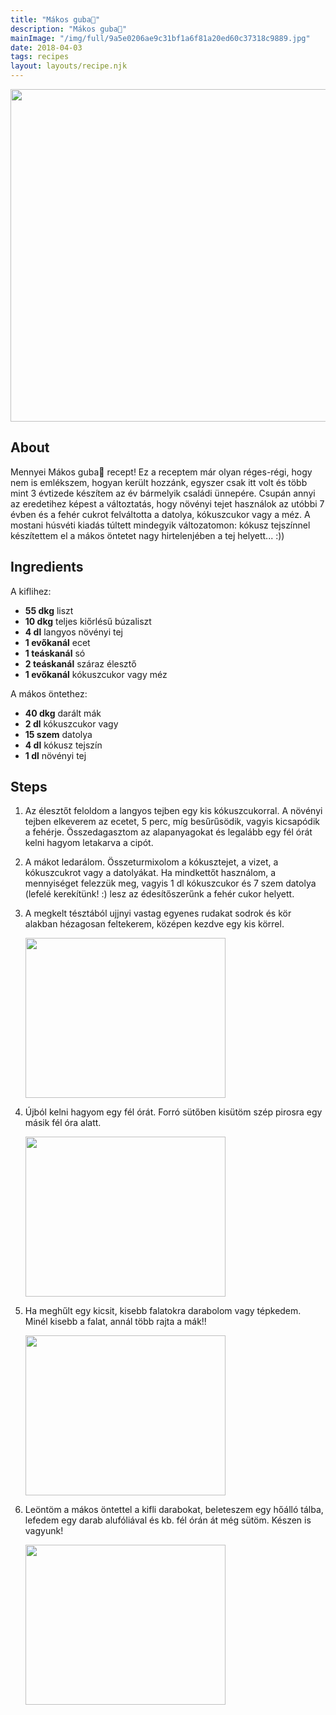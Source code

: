 ```yaml
---
title: "Mákos guba🎄"
description: "Mákos guba🎄"
mainImage: "/img/full/9a5e0206ae9c31bf1a6f81a20ed60c37318c9889.jpg"
date: 2018-04-03
tags: recipes
layout: layouts/recipe.njk
---
```

                        
<p align="center"><a href="https://cookpad.com/hu/receptek/4696671-makos-guba%F0%9F%8E%84" rel="Recipe source page"><img width="751" height="532" src="/img/full/9a5e0206ae9c31bf1a6f81a20ed60c37318c9889.jpg"/></a></p>

## About
Mennyei Mákos guba🎄 recept! Ez a receptem már olyan réges-régi, hogy nem is emlékszem, hogyan került hozzánk, egyszer csak itt volt és több mint 3 évtizede készítem az év bármelyik családi ünnepére. Csupán annyi az eredetihez képest a változtatás, hogy növényi tejet használok az utóbbi 7 évben és a fehér cukrot felváltotta a datolya, kókuszcukor vagy a méz. A mostani húsvéti kiadás túltett mindegyik változatomon: kókusz tejszínnel készítettem el a mákos öntetet nagy hirtelenjében a tej helyett... :))

>  

## Ingredients

A kiflihez:
* **55 dkg** liszt
* **10 dkg** teljes kiőrlésű búzaliszt
* **4 dl** langyos növényi tej
* **1 evőkanál** ecet
* **1 teáskanál** só
* **2 teáskanál** száraz élesztő
* **1 evőkanál** kókuszcukor vagy méz

A mákos öntethez:
* **40 dkg** darált mák
* **2 dl** kókuszcukor vagy
* **15 szem** datolya
* **4 dl** kókusz tejszín
* **1 dl** növényi tej

## Steps

1. Az élesztőt feloldom a langyos tejben egy kis kókuszcukorral. A növényi tejben elkeverem az ecetet, 5 perc, míg besűrűsödik, vagyis kicsapódik a fehérje. Összedagasztom az alapanyagokat és legalább egy fél órát kelni hagyom letakarva a cipót.
 
    <div style="clear: both"/>

2. A mákot ledarálom. Összeturmixolom a kókusztejet, a vizet, a kókuszcukrot vagy a datolyákat. Ha mindkettőt használom, a mennyiséget felezzük meg, vagyis 1 dl kókuszcukor és 7 szem datolya (lefelé kerekítünk! :) lesz az édesítőszerűnk a fehér cukor helyett.
 
    <div style="clear: both"/>

3. A megkelt tésztából ujjnyi vastag egyenes rudakat sodrok és kör alakban hézagosan feltekerem, középen kezdve egy kis körrel.
 
    <p><img width="320" height="256" align="left" src="/img/full/f708a474cfddf9e2175ca327190a4be1ecff4100.jpg"/></p><div style="clear: both"/>

4. Újból kelni hagyom egy fél órát. Forró sütőben kisütöm szép pirosra egy másik fél óra alatt.
 
    <p><img width="320" height="256" align="left" src="/img/full/9e5553ef2123ffce8c0c1e0191110e920ab3275d.jpg"/></p><div style="clear: both"/>

5. Ha meghűlt egy kicsit, kisebb falatokra darabolom vagy tépkedem. Minél kisebb a falat, annál több rajta a mák!!
 
    <p><img width="320" height="256" align="left" src="/img/full/5d354b865b2c72e32ae53ff9f1154c1d74b97ac8.jpg"/></p><div style="clear: both"/>

6. Leöntöm a mákos öntettel a kifli darabokat, beleteszem egy hőálló tálba, lefedem egy darab alufóliával és kb. fél órán át még sütöm. Készen is vagyunk!
 
    <p><img width="320" height="256" align="left" src="/img/full/bd27bb59e60d82cfc7842def88952cfe17fd34c8.jpg"/></p><div style="clear: both"/>

